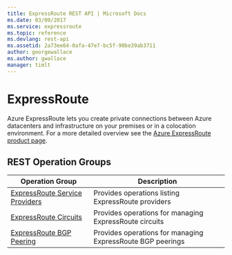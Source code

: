 ```yaml
---
title: ExpressRoute REST API | Microsoft Docs
ms.date: 03/09/2017
ms.service: expressroute
ms.topic: reference
ms.devlang: rest-api
ms.assetid: 2a73ee64-0afa-47e7-bc5f-90be39ab3711
author: georgewallace
ms.author: gwallace
manager: timlt
---
```

# ExpressRoute

Azure ExpressRoute lets you create private connections between Azure datacenters and infrastructure on your premises or in a colocation environment. For a more detailed overview see the [Azure ExpressRoute product page](https://azure.microsoft.com/services/expressroute). 

## REST Operation Groups

|Operation Group|Description|
|---|---|
|[ExpressRoute Service Providers](operations-on-expressroute-service-providers.md)    |Provides operations listing ExpressRoute providers|
|[ExpressRoute Circuits](operations-on-expressroute-circuits.md)   | Provides operations for managing ExpressRoute circuits|
|[ExpressRoute BGP Peering](operations-on-expressroute-bgp-peering.md)  |Provides operations for managing ExpressRoute BGP peerings| 
